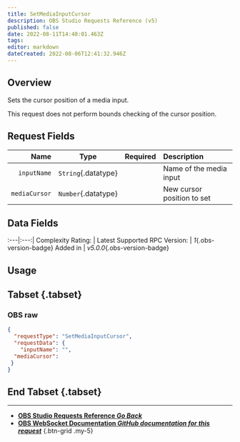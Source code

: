 ```yaml
---
title: SetMediaInputCursor
description: OBS Studio Requests Reference (v5)
published: false
date: 2022-08-11T14:40:01.463Z
tags: 
editor: markdown
dateCreated: 2022-08-06T12:41:32.946Z
---
```


## Overview
Sets the cursor position of a media input.

This request does not perform bounds checking of the cursor position.

## Request Fields
Name | Type | Required| Description |
----:|:----:|:-------:|:------------|
`inputName` | `String`{.datatype} | <i class="mdi mdi-check-bold"></i> | Name of the media input
`mediaCursor` | `Number`{.datatype} | <i class="mdi mdi-check-bold"></i> | New cursor position to set | `>= 0	`{.datatype}

## Data Fields
:---|:---:|
Complexity Rating: | <span class="stars stars--2"></span>
Latest Supported RPC Version: | *1*{.obs-version-badge}
Added in | *v5.0.0*{.obs-version-badge}

## Usage
## Tabset {.tabset}
### OBS raw
```json
{
  "requestType": "SetMediaInputCursor",
  "requestData": {
    "inputName": "",
  "mediaCursor": 
 }
}
```
## End Tabset {.tabset}

---

- [<i class="mdi mdi-chevron-left"></i>**OBS Studio Requests Reference *Go Back***](/en/Broadcasters/OBS/Requests)
- [<i class="mdi mdi-github"></i> **OBS WebSocket Documentation *GitHub documentation for this request***](https://github.com/obsproject/obs-websocket/blob/master/docs/generated/protocol.md#setmediainputcursor)
{.btn-grid .my-5}